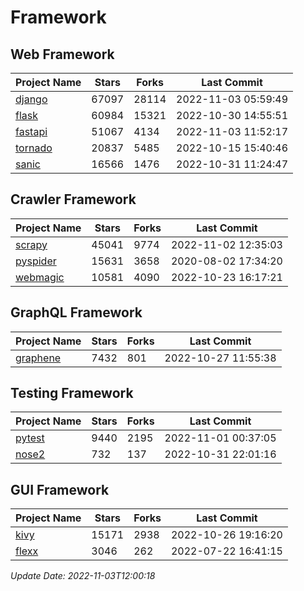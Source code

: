 # Framework

## Web Framework
| Project Name | Stars | Forks | Last Commit |
| ------------ | ----- | ----- | ----------- |
| [django](https://github.com/django/django) | 67097 | 28114 | 2022-11-03 05:59:49 |
| [flask](https://github.com/pallets/flask) | 60984 | 15321 | 2022-10-30 14:55:51 |
| [fastapi](https://github.com/tiangolo/fastapi) | 51067 | 4134 | 2022-11-03 11:52:17 |
| [tornado](https://github.com/tornadoweb/tornado) | 20837 | 5485 | 2022-10-15 15:40:46 |
| [sanic](https://github.com/sanic-org/sanic) | 16566 | 1476 | 2022-10-31 11:24:47 |

## Crawler Framework
| Project Name | Stars | Forks | Last Commit |
| ------------ | ----- | ----- | ----------- |
| [scrapy](https://github.com/scrapy/scrapy) | 45041 | 9774 | 2022-11-02 12:35:03 |
| [pyspider](https://github.com/binux/pyspider) | 15631 | 3658 | 2020-08-02 17:34:20 |
| [webmagic](https://github.com/code4craft/webmagic) | 10581 | 4090 | 2022-10-23 16:17:21 |

## GraphQL Framework
| Project Name | Stars | Forks | Last Commit |
| ------------ | ----- | ----- | ----------- |
| [graphene](https://github.com/graphql-python/graphene) | 7432 | 801 | 2022-10-27 11:55:38 |

## Testing Framework
| Project Name | Stars | Forks | Last Commit |
| ------------ | ----- | ----- | ----------- |
| [pytest](https://github.com/pytest-dev/pytest) | 9440 | 2195 | 2022-11-01 00:37:05 |
| [nose2](https://github.com/nose-devs/nose2) | 732 | 137 | 2022-10-31 22:01:16 |

## GUI Framework
| Project Name | Stars | Forks | Last Commit |
| ------------ | ----- | ----- | ----------- |
| [kivy](https://github.com/kivy/kivy) | 15171 | 2938 | 2022-10-26 19:16:20 |
| [flexx](https://github.com/flexxui/flexx) | 3046 | 262 | 2022-07-22 16:41:15 |

*Update Date: 2022-11-03T12:00:18*